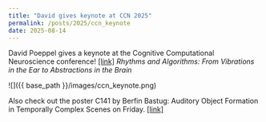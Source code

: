 ```yaml
---
title: "David gives keynote at CCN 2025"
permalink: /posts/2025/ccn_keynote
date: 2025-08-14
---
```


David Poeppel gives a keynote at the Cognitive Computational Neuroscience conference! [[link]](https://2025.ccneuro.org/keynote-david-poeppel/)
_Rhythms and Algorithms: From Vibrations in the Ear to Abstractions in the Brain_

![]({{ base_path }}/images/ccn_keynote.png)

Also check out the poster C141 by Berfin Bastug: Auditory Object Formation in Temporally Complex Scenes on Friday. [[link]](https://2025.ccneuro.org/poster/?id=Hut1wYh8Xl)